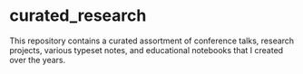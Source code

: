 # curated_research
This repository contains a curated assortment of conference talks, research projects, various typeset notes, and educational notebooks that I created over the years.
